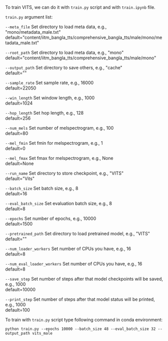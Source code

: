 To train VITS, we can do it with `train.py` script and with `train.ipynb` file.

`train.py` argument list:

`--meta_file` Set directory to load meta data, e.g., "mono/metadata_male.txt" <br>
default="content/iitm_bangla_tts/comprehensive_bangla_tts/male/mono/metadata_male.txt" <br>

`--root_path` Set directory to load meta data, e.g., "mono" <br>
default="content/iitm_bangla_tts/comprehensive_bangla_tts/male/mono" <br>

`--output_path` Set directory to save others, e.g., "cache" <br>
default="" <br>

`--sample_rate` Set sample rate, e.g., 16000 <br>
default=22050 <br>

`--win_length` Set window length, e.g., 1000 <br>
default=1024 <br>

`--hop_length` Set hop length, e.g., 128 <br>
default=256 <br>

`--num_mels` Set number of melspectrogram, e.g., 100 <br>
default=80 <br>

`--mel_fmin` Set fmin for melspectrogram, e.g., 1 <br>
default=0 <br>

`--mel_fmax` Set fmax for melspectrogram, e.g., None <br>
default=None <br>

`--run_name` Set directory to store checkpoint, e.g., "VITS" <br>
default="Vits" <br>

`--batch_size` Set batch size, e.g., 8 <br>
default=16 <br>

`--eval_batch_size` Set evaluation batch size, e.g., 8 <br>
default=8 <br>

`--epochs` Set number of epochs, e.g., 10000 <br>
default=1500 <br>

`--pretrained_path` Set directory to load pretrained model, e.g., "VITS" <br>
default="" <br>

`--num_loader_workers` Set number of CPUs you have, e.g., 16 <br>
default=8 <br>

`--num_eval_loader_workers` Set number of CPUs you have, e.g., 16 <br>
default=8 <br>

`--save_step` Set number of steps after that model checkpoints will be saved, e.g., 1000 <br>
default=10000<br>

`--print_step` Set number of steps after that model status will be printed, e.g., 1000 <br>
default=100 <br>

To train with `train.py` script type following command in conda environment:
```
python train.py --epochs 10000 --batch_size 48 --eval_batch_size 32 --output_path vits_male
```
